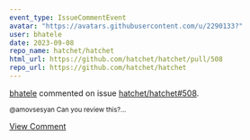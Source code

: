 ```yaml
---
event_type: IssueCommentEvent
avatar: "https://avatars.githubusercontent.com/u/2290133?"
user: bhatele
date: 2023-09-08
repo_name: hatchet/hatchet
html_url: https://github.com/hatchet/hatchet/pull/508
repo_url: https://github.com/hatchet/hatchet
---
```


<a href='https://github.com/bhatele' target='_blank'>bhatele</a> commented on issue <a href='https://github.com/hatchet/hatchet/pull/508' target='_blank'>hatchet/hatchet#508</a>.

<small>@amovsesyan Can you review this?...</small>

<a href='https://github.com/hatchet/hatchet/pull/508' target='_blank'>View Comment</a>